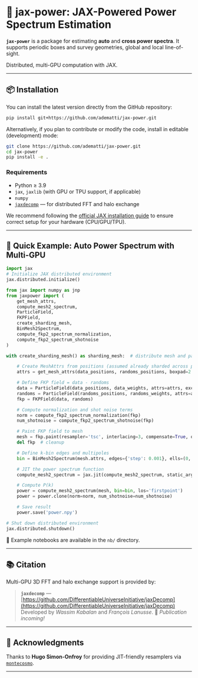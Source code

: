 # 🚀 jax-power: JAX-Powered Power Spectrum Estimation

**`jax-power`** is a package for estimating **auto** and **cross power spectra**.
It supports periodic boxes and survey geometries, global and local line-of-sight.

Distributed, multi-GPU computation with JAX.

---

## 📦 Installation

You can install the latest version directly from the GitHub repository:

```bash
pip install git+https://github.com/adematti/jax-power.git
```

Alternatively, if you plan to contribute or modify the code, install in editable (development) mode:

```bash
git clone https://github.com/adematti/jax-power.git
cd jax-power
pip install -e .
```

### Requirements

- Python ≥ 3.9
- `jax`, `jaxlib` (with GPU or TPU support, if applicable)
- `numpy`
- [`jaxdecomp`](https://github.com/DifferentiableUniverseInitiative/jaxDecomp) — for distributed FFT and halo exchange

We recommend following the [official JAX installation guide](https://jax.readthedocs.io/en/latest/installation.html) to ensure correct setup for your hardware (CPU/GPU/TPU).

---

## 🧪 Quick Example: Auto Power Spectrum with Multi-GPU

```python
import jax
# Initialize JAX distributed environment
jax.distributed.initialize()

from jax import numpy as jnp
from jaxpower import (
    get_mesh_attrs,
    compute_mesh2_spectrum,
    ParticleField,
    FKPField,
    create_sharding_mesh,
    BinMesh2Spectrum,
    compute_fkp2_spectrum_normalization,
    compute_fkp2_spectrum_shotnoise
)

with create_sharding_mesh() as sharding_mesh:  # distribute mesh and particles

    # Create MeshAttrs from positions (assumed already sharded across processes)
    attrs = get_mesh_attrs(data_positions, randoms_positions, boxpad=2., meshsize=128)

    # Define FKP field = data - randoms
    data = ParticleField(data_positions, data_weights, attrs=attrs, exchange=True)
    randoms = ParticleField(randoms_positions, randoms_weights, attrs=attrs, exchange=True)
    fkp = FKPField(data, randoms)

    # Compute normalization and shot noise terms
    norm = compute_fkp2_spectrum_normalization(fkp)
    num_shotnoise = compute_fkp2_spectrum_shotnoise(fkp)

    # Paint FKP field to mesh
    mesh = fkp.paint(resampler='tsc', interlacing=3, compensate=True, out='real')
    del fkp  # cleanup

    # Define k-bin edges and multipoles
    bin = BinMesh2Spectrum(mesh.attrs, edges={'step': 0.001}, ells=(0, 2, 4))

    # JIT the power spectrum function
    compute_mesh2_spectrum = jax.jit(compute_mesh2_spectrum, static_argnames=['los'])

    # Compute P(k)
    power = compute_mesh2_spectrum(mesh, bin=bin, los='firstpoint')
    power = power.clone(norm=norm, num_shotnoise=num_shotnoise)

    # Save result
    power.save('power.npy')

# Shut down distributed environment
jax.distributed.shutdown()
```

📝 Example notebooks are available in the `nb/` directory.

---

## 📚 Citation

Multi-GPU 3D FFT and halo exchange support is provided by:

> **`jaxdecomp`** — [https://github.com/DifferentiableUniverseInitiative/jaxDecomp](https://github.com/DifferentiableUniverseInitiative/jaxDecomp)
> Developed by *Wassim Kabalan* and *François Lanusse*.
> 📄 *Publication incoming!*

---

## 🙏 Acknowledgments

Thanks to **Hugo Simon-Onfroy** for providing JIT-friendly resamplers via [`montecosmo`](https://github.com/hsimonfroy).

---